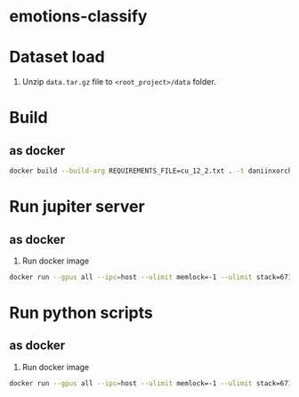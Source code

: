 # emotions-classify

# Dataset load

1. Unzip `data.tar.gz` file to `<root_project>/data` folder.

# Build

## as docker

```bash
docker build --build-arg REQUIREMENTS_FILE=cu_12_2.txt . -t daniinxorchenabo/emotions-classify:cu_12_2
```

# Run jupiter server

## as docker

1. Run docker image
```bash
docker run --gpus all --ipc=host --ulimit memlock=-1 --ulimit stack=67108864  -p 8888:8888 -it -v .:/workspace/NN  daniinxorchenabo/emotions-classify:cu_12_2 jupyter lab  --allow-root  --ip=0.0.0.0 
```

# Run python scripts

## as docker

1. Run docker image
```bash
docker run --gpus all --ipc=host --ulimit memlock=-1 --ulimit stack=67108864  -it -docker start -ai .:/workspace/NN  daniinxorchenabo/emotions-classify:cu_12_2 python <some_file>.py
```
